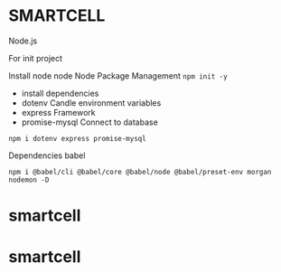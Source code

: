 # SMARTCELL

Node.js

For init project 

Install node 
node Node Package Management
`npm init -y`

- install dependencies 
- dotenv Candle environment variables
- express Framework
- promise-mysql Connect to database 

`npm i dotenv express promise-mysql`

Dependencies babel 

`npm i @babel/cli @babel/core @babel/node @babel/preset-env morgan nodemon -D`


# smartcell
# smartcell
